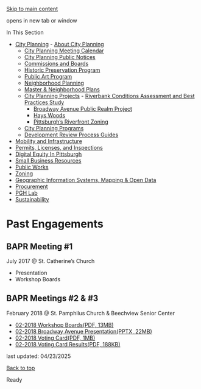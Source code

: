 [Skip to main content](https://www.pittsburghpa.gov/Business-Development/City-Planning/Projects/Broadway-Avenue-Public-Realm-Project/Past-Engagements#main-content)

opens in new tab or window

In This Section

- [City Planning](https://www.pittsburghpa.gov/Business-Development/City-Planning)  - [About City Planning](https://www.pittsburghpa.gov/Business-Development/City-Planning/About-DCP)
  - [City Planning Meeting Calendar](https://www.pittsburghpa.gov/Business-Development/City-Planning/City-Planning-Meetings)
  - [City Planning Public Notices](https://www.pittsburghpa.gov/Business-Development/City-Planning/Public-Notices)
  - [Commissions and Boards](https://www.pittsburghpa.gov/Business-Development/City-Planning/Commissions-and-Boards)
  - [Historic Preservation Program](https://www.pittsburghpa.gov/Business-Development/City-Planning/Historic-Preservation-Program)
  - [Public Art Program](https://www.pittsburghpa.gov/Business-Development/City-Planning/Public-Art)
  - [Neighborhood Planning](https://www.pittsburghpa.gov/Business-Development/City-Planning/Neighborhood-Planning)
  - [Master & Neighborhood Plans](https://www.pittsburghpa.gov/Business-Development/City-Planning/Master-Neighborhood-Plans)
  - [City Planning Projects](https://www.pittsburghpa.gov/Business-Development/City-Planning/Projects)    - [Riverbank Conditions Assessment and Best Practices Study](https://www.pittsburghpa.gov/Business-Development/City-Planning/Projects/Riverbank-Conditions-Assessment-and-Best-Practices-Study)
    - [Broadway Avenue Public Realm Project](https://www.pittsburghpa.gov/Business-Development/City-Planning/Projects/Broadway-Avenue-Public-Realm-Project)
    - [Hays Woods](https://www.pittsburghpa.gov/Business-Development/City-Planning/Projects/Hays-Woods)
    - [Pittsburgh’s Riverfront Zoning](https://www.pittsburghpa.gov/Business-Development/City-Planning/Projects/Pittsburgh%E2%80%99s-Riverfront-Zoning)
  - [City Planning Programs](https://www.pittsburghpa.gov/Business-Development/City-Planning/Planning-Programs)
  - [Development Review Process Guides](https://www.pittsburghpa.gov/Business-Development/City-Planning/Process-Guides)
- [Mobility and Infrastructure](https://www.pittsburghpa.gov/Business-Development/Mobility-and-Infrastructure)
- [Permits, Licenses, and Inspections](https://www.pittsburghpa.gov/Business-Development/Permits-Licenses-and-Inspections)
- [Digital Equity In Pittsburgh](https://www.pittsburghpa.gov/Business-Development/Digital-Equity-In-Pittsburgh)
- [Small Business Resources](https://www.pittsburghpa.gov/Business-Development/Small-Business-Resources)
- [Public Works](https://www.pittsburghpa.gov/Business-Development/Public-Works)
- [Zoning](https://www.pittsburghpa.gov/Business-Development/Zoning)
- [Geographic Information Systems, Mapping & Open Data](https://www.pittsburghpa.gov/Business-Development/Geographic-Information-Systems-Mapping-Open-Data)
- [Procurement](https://www.pittsburghpa.gov/Business-Development/Procurement)
- [PGH Lab](https://www.pittsburghpa.gov/Business-Development/PGH-Lab)
- [Sustainability](https://www.pittsburghpa.gov/Business-Development/Sustainability)

# Past Engagements

## BAPR Meeting \#1

July 2017 @ St. Catherine’s Church

- Presentation
- Workshop Boards

## BAPR Meetings \#2 & \#3

February 2018 @ St. Pamphilus Church & Beechview Senior Center

- [02-2018 Workshop Boards(PDF, 13MB)](https://www.pittsburghpa.gov/files/assets/city/v/1/dcp/documents/5759_workshop_boards.pdf)
- [02-2018 Broadway Avenue Presentation(PPTX, 22MB)](https://www.pittsburghpa.gov/files/assets/city/v/1/dcp/documents/5756_presentation.pptx)
- [02-2018 Voting Card(PDF, 1MB)](https://www.pittsburghpa.gov/files/assets/city/v/1/dcp/documents/5758_voting_card.pdf)
- [02-2018 Voting Card Results(PDF, 188KB)](https://www.pittsburghpa.gov/files/assets/city/v/1/dcp/documents/5757_voting_card_results.pdf)

last updated: 04/23/2025

[Back to top](https://www.pittsburghpa.gov/Business-Development/City-Planning/Projects/Broadway-Avenue-Public-Realm-Project/Past-Engagements#body-top)

Ready
